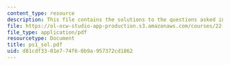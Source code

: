 ```yaml
---
content_type: resource
description: This file contains the solutions to the questions asked in the exercise.
file: https://ol-ocw-studio-app-production.s3.amazonaws.com/courses/22-38-probability-and-its-applications-to-reliability-quality-control-and-risk-assessment-fall-2005/d81cdf3301e774f60b9a957372cd1862_ps1_sol.pdf
file_type: application/pdf
resourcetype: Document
title: ps1_sol.pdf
uid: d81cdf33-01e7-74f6-0b9a-957372cd1862
---
```

